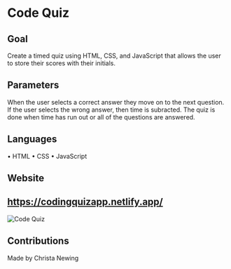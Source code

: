 # Code Quiz

## Goal

Create a timed quiz using HTML, CSS, and JavaScript that allows the user to store their scores with their initials.
## Parameters

When the user selects a correct answer they move on to the next question. If the user selects the wrong answer, then time is subracted. The quiz is done when time has run out or all of the questions are answered.

## Languages

• HTML
• CSS
• JavaScript


## Website

## https://codingquizapp.netlify.app/

![Code Quiz](https://user-images.githubusercontent.com/89669465/182745599-850c38b2-d4e1-4c4a-be2c-01d1f4999c13.gif)


## Contributions

Made by Christa Newing
